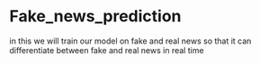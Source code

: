 # Fake_news_prediction
in this we will train our model on fake and real news so that it can differentiate between fake and real news in real time 
